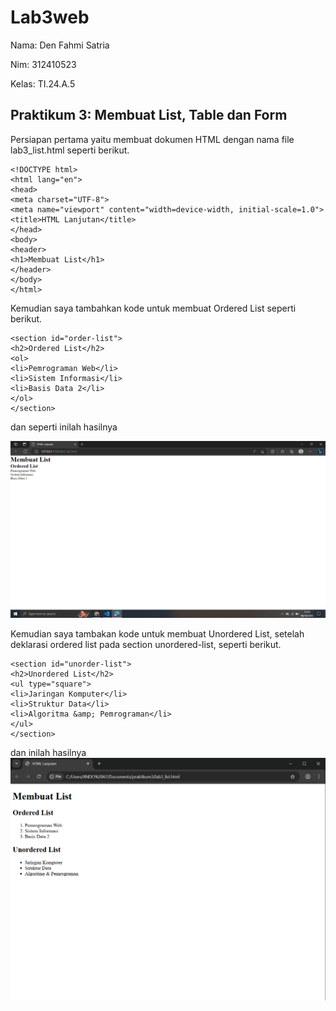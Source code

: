 # Lab3web
Nama: Den Fahmi Satria <p>
Nim: 312410523 <p>
Kelas: TI.24.A.5 <p>
## Praktikum 3: Membuat List, Table dan Form
Persiapan pertama yaitu membuat dokumen HTML dengan nama file lab3_list.html seperti berikut.
```
<!DOCTYPE html>
<html lang="en">
<head>
<meta charset="UTF-8">
<meta name="viewport" content="width=device-width, initial-scale=1.0">
<title>HTML Lanjutan</title>
</head>
<body>
<header>
<h1>Membuat List</h1>
</header>
</body>
</html>
```
Kemudian saya tambahkan kode untuk membuat Ordered List seperti berikut.
```
<section id="order-list">
<h2>Ordered List</h2>
<ol>
<li>Pemrograman Web</li>
<li>Sistem Informasi</li>
<li>Basis Data 2</li>
</ol>
</section>
```
dan seperti inilah hasilnya <p>
![gambar1](kj1.1.PNG) <p>
Kemudian saya tambakan kode untuk membuat Unordered List, setelah deklarasi ordered list pada
section unordered-list, seperti berikut.
```
<section id="unorder-list">
<h2>Unordered List</h2>
<ul type="square">
<li>Jaringan Komputer</li>
<li>Struktur Data</li>
<li>Algoritma &amp; Pemrograman</li>
</ul>
</section>
```
dan inilah hasilnya
![gambar1](kj2.PNG) <p>
